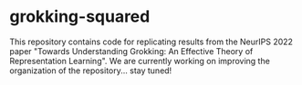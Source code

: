 # grokking-squared

This repository contains code for replicating results from the NeurIPS 2022 paper "Towards Understanding Grokking: An Effective Theory of Representation Learning". We are currently working on improving the organization of the repository... stay tuned!

